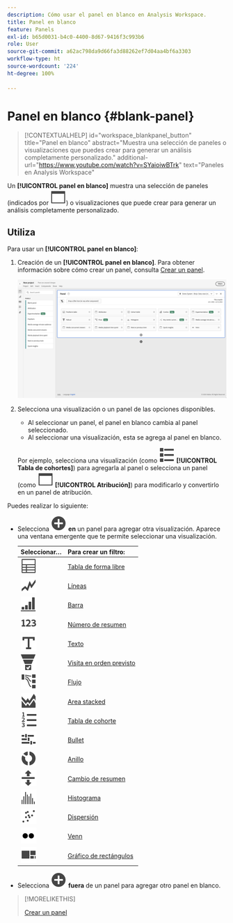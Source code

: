```yaml
---
description: Cómo usar el panel en blanco en Analysis Workspace.
title: Panel en blanco
feature: Panels
exl-id: b65d0031-b4c0-4400-8d67-9416f3c993b6
role: User
source-git-commit: a62ac798da9d66fa3d88262ef7d04aa4bf6a3303
workflow-type: ht
source-wordcount: '224'
ht-degree: 100%

---
```


# Panel en blanco {#blank-panel}

<!-- markdownlint-disable MD034 -->

>[!CONTEXTUALHELP]
>id="workspace_blankpanel_button"
>title="Panel en blanco"
>abstract="Muestra una selección de paneles o visualizaciones que puedes crear para generar un análisis completamente personalizado."
>additional-url="https://www.youtube.com/watch?v=SYaioiwBTrk" text="Paneles en Analysis Workspace"

<!-- markdownlint-enable MD034 -->


Un **[!UICONTROL panel en blanco]** muestra una selección de paneles (indicados por ![WebPage](/help/assets/icons/WebPage.svg)) o visualizaciones que puede crear para generar un análisis completamente personalizado.

## Utiliza

Para usar un **[!UICONTROL panel en blanco]**:

1. Creación de un **[!UICONTROL panel en blanco]**. Para obtener información sobre cómo crear un panel, consulta [Crear un panel](panels.md#create-a-panel).

   ![Crear un panel](assets/create-panel.png)



1. Selecciona una visualización o un panel de las opciones disponibles.


   * Al seleccionar un panel, el panel en blanco cambia al panel seleccionado.
   * Al seleccionar una visualización, esta se agrega al panel en blanco.

   Por ejemplo, selecciona una visualización (como ![ViewList](/help/assets/icons/ViewList.svg) **[!UICONTROL Tabla de cohortes]**) para agregarla al panel o selecciona un panel (como ![WebPage](/help/assets/icons/WebPage.svg) **[!UICONTROL Atribución]**) para modificarlo y convertirlo en un panel de atribución.



Puedes realizar lo siguiente:

* Selecciona ![AddCircle](/help/assets/icons/AddCircle.svg) **en** un panel para agregar otra visualización. Aparece una ventana emergente que te permite seleccionar una visualización.

  | Seleccionar… | Para crear un filtro: |
  |---|---|
  | ![Tabla](/help/assets/icons/Table.svg) | [Tabla de forma libre](/help/analysis-workspace/visualizations/freeform-table/freeform-table.md) |
  | ![Líneas](/help/assets/icons/GraphTrend.svg) | [Líneas](/help/analysis-workspace/visualizations/line.md) |
  | ![GraphBarVertical](/help/assets/icons/GraphBarVertical.svg) | [Barra](/help/analysis-workspace/visualizations/bar.md) |
  | ![123](/help/assets/icons/123.svg) | [Número de resumen](/help/analysis-workspace/visualizations/summary-number-change.md) |
  | ![Texto](/help/assets/icons/Text.svg) | [Texto](/help/analysis-workspace/visualizations/text.md) |
  | ![Canal de conversión](/help/assets/icons/ConversionFunnel.svg) | [Visita en orden previsto](/help/analysis-workspace/visualizations/fallout/fallout-flow.md) |
  | ![Flujo de trabajo](/help/assets/icons/GraphPathing.svg) | [Flujo](/help/analysis-workspace/visualizations/c-flow/flow.md) |
  | ![GraphAreaStacked](/help/assets/icons/GraphAreaStacked.svg) | [Area stacked](/help/analysis-workspace/visualizations/area.md) |
  | ![TextNumbered](/help/assets/icons/TextNumbered.svg) | [Tabla de cohorte](/help/analysis-workspace/visualizations/cohort-table/t-cohort.md) |
  | ![GraphBullet](/help/assets/icons/GraphBullet.svg) | [Bullet](/help/analysis-workspace/visualizations/bullet-graph.md) |
  | ![GraphDonut](/help/assets/icons/GraphDonut.svg) | [Anillo](/help/analysis-workspace/visualizations/donut.md) |
  | ![MoveUpDown](/help/assets/icons/MoveUpDown.svg) | [Cambio de resumen](/help/analysis-workspace/visualizations/summary-number-change.md) |
  | ![Histograma](/help/assets/icons/Histogram.svg) | [Histograma](/help/analysis-workspace/visualizations/histogram.md) |
  | ![GraphScatter](/help/assets/icons/GraphScatter.svg) | [Dispersión](/help/analysis-workspace/visualizations/scatterplot.md) |
  | ![Tipo](/help/assets/icons/TwoDots.svg) | [Venn](/help/analysis-workspace/visualizations/venn.md) |
  | ![GraphTree](/help/assets/icons/GraphTree.svg) | [Gráfico de rectángulos](/help/analysis-workspace/visualizations/treemap.md) |

* Selecciona ![AddCircle](/help/assets/icons/AddCircle.svg) **fuera** de un panel para agregar otro panel en blanco.


>[!MORELIKETHIS]
>
>[Crear un panel](/help/analysis-workspace/c-panels/panels.md#create-a-panel)
>
